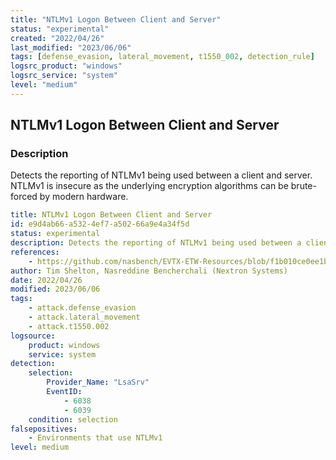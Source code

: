 ```yaml
---
title: "NTLMv1 Logon Between Client and Server"
status: "experimental"
created: "2022/04/26"
last_modified: "2023/06/06"
tags: [defense_evasion, lateral_movement, t1550_002, detection_rule]
logsrc_product: "windows"
logsrc_service: "system"
level: "medium"
---
```


## NTLMv1 Logon Between Client and Server

### Description

Detects the reporting of NTLMv1 being used between a client and server. NTLMv1 is insecure as the underlying encryption algorithms can be brute-forced by modern hardware.

```yml
title: NTLMv1 Logon Between Client and Server
id: e9d4ab66-a532-4ef7-a502-66a9e4a34f5d
status: experimental
description: Detects the reporting of NTLMv1 being used between a client and server. NTLMv1 is insecure as the underlying encryption algorithms can be brute-forced by modern hardware.
references:
    - https://github.com/nasbench/EVTX-ETW-Resources/blob/f1b010ce0ee1b71e3024180de1a3e67f99701fe4/ETWProvidersManifests/Windows10/22H2/W10_22H2_Pro_20230321_19045.2728/WEPExplorer/LsaSrv.xml
author: Tim Shelton, Nasreddine Bencherchali (Nextron Systems)
date: 2022/04/26
modified: 2023/06/06
tags:
    - attack.defense_evasion
    - attack.lateral_movement
    - attack.t1550.002
logsource:
    product: windows
    service: system
detection:
    selection:
        Provider_Name: "LsaSrv"
        EventID:
            - 6038
            - 6039
    condition: selection
falsepositives:
    - Environments that use NTLMv1
level: medium

```

